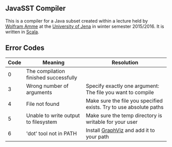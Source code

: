 ## JavaSST Compiler
This is a compiler for a Java subset created within a lecture held by [Wolfram Amme][1] at the [University of Jena][2]
in winter semester 2015/2016. It is written in [Scala][3].

## Error Codes

| Code | Meaning                               | Resolution                                                         |
|------|---------------------------------------|--------------------------------------------------------------------|
|    0 | The compilation finished successfully |                                                                    |
|    3 | Wrong number of arguments             | Specify exactly one argument: The file you want to compile         |
|    4 | File not found                        | Make sure the file you specified exists. Try to use absolute paths |
|    5 | Unable to write output to filesystem  | Make sure the temp directory is writable for your user             |
|    6 | 'dot' tool not in PATH                | Install [GraphViz][5] and add it to your path                      |

[1]: http://swt.informatik.uni-jena.de/Mitarbeiter/Amme+Wolfram.html
[2]: https://www.uni-jena.de
[3]: https://www.scala-lang.org
[4]: https://docs.oracle.com/javase/specs/jvms/se8/html/index.html
[5]: https://www.graphviz.org
